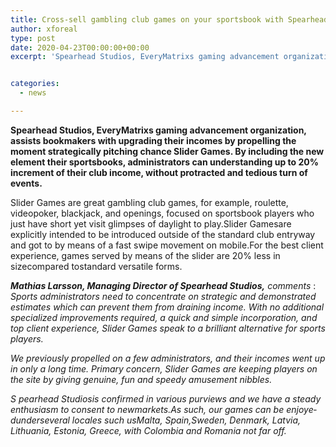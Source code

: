 ```yaml
---
title: Cross-sell gambling club games on your sportsbook with Spearhead s Slider Games
author: xforeal 
type: post
date: 2020-04-23T00:00:00+00:00
excerpt: 'Spearhead Studios, EveryMatrixs gaming advancement organization, assists bookmakers with improving their incomes by propelling the moment strategically pitching chance Slider Games '


categories:
  - news

---
```

**Spearhead Studios, EveryMatrixs gaming advancement organization, assists bookmakers with upgrading their incomes by propelling the moment strategically pitching chance Slider Games. By including the new element their sportsbooks, administrators can understanding up to 20&percnt; increment of their club income, without protracted and tedious turn of events.** 

Slider Games are great gambling club games, for example, roulette, videopoker, blackjack, and openings, focused on sportsbook players who just have short yet visit glimpses of daylight to play.Slider Gamesare explicitly intended to be introduced outside of the standard club entryway and got to by means of a fast swipe movement on mobile.For the best client experience, games served by means of the slider are 20&percnt; less in sizecompared tostandard versatile forms. 

**_Mathias Larsson, Managing Director of Spearhead Studios,_** _comments_ : _Sports administrators need to concentrate on strategic and demonstrated estimates which can prevent them from draining income. With no additional specialized improvements required, a quick and simple incorporation, and top client experience, Slider Games speak to a brilliant alternative for sports players._ 

_We previously propelled on a few administrators, and their incomes went up in only a long time. Primary concern, Slider Games are keeping players on the site by giving genuine, fun and speedy amusement nibbles._ 

_<span lang="EN-GB">S </span>_<span class="normaltextrun"><em><span lang="EN-GB">pearhead Studiosis confirmed in various purviews and we have a steady enthusiasm to consent to newmarkets.As such, our games can be enjoyedunderseveral locales such usMalta, Spain,Sweden, Denmark, Latvia, Lithuania, Estonia, Greece, with Colombia and Romania not far off. </span></em></span>